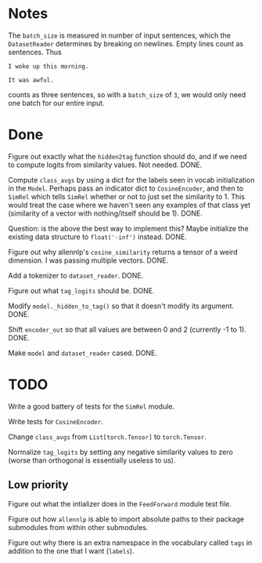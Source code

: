 # Notes

The `batch_size` is measured in number of input sentences, which the `DatasetReader` determines by breaking on newlines. Empty lines count as sentences. Thus
```
I woke up this morning.

It was awful.
```
counts as three sentences, so with a `batch_size` of `3`, we would only need one batch for our entire input. 

# Done 

Figure out exactly what the `hidden2tag` function should do, and if we need to compute logits from similarity values. Not needed. DONE.

Compute `class_avgs` by using a dict for the labels seen in vocab initialization in the `Model`. Perhaps pass an indicator dict to `CosineEncoder`, and then to `SimRel` which tells `SimRel` whether or not to just set the similarity to 1. This would treat the case where we haven't seen any examples of that class yet (similarity of a vector with nothing/itself should be 1). DONE. 

Question: is the above the best way to implement this? Maybe initialize the existing data structure to `float('-inf')` instead.  DONE. 

Figure out why allennlp's `cosine_similarity` returns a tensor of a weird dimension. I was passing multiple vectors. DONE. 

Add a tokenizer to `dataset_reader`. DONE.

Figure out what `tag_logits` should be.  DONE. 

Modify `model._hidden_to_tag()` so that it doesn't modify its argument. DONE.

Shift `encoder_out` so that all values are between 0 and 2 (currently -1 to 1). DONE.

Make `model` and `dataset_reader` cased.  DONE. 


# TODO

Write a good battery of tests for the `SimRel` module. 

Write tests for `CosineEncoder`.

Change `class_avgs` from `List[torch.Tensor]` to `torch.Tensor`. 

Normalize `tag_logits` by setting any negative similarity values to zero (worse than orthogonal is essentially useless to us). 

## Low priority  

Figure out what the intializer does in the `FeedForward` module test file. 

Figure out how `allennlp` is able to import absolute paths to their package submodules from within other submodules. 

Figure out why there is an extra namespace in the vocabulary called `tags` in addition to the one that I want (`labels`). 

